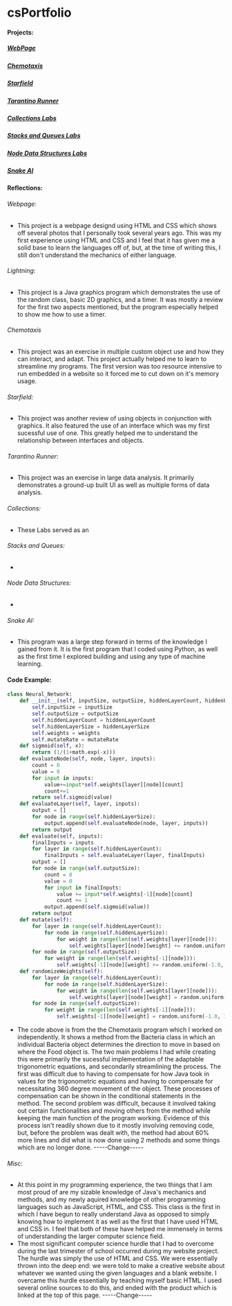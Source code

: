 # csPortfolio

#### Projects:
##### [WebPage](https://votoa.github.io/VotoTestWebPage/Testpage.html)
##### [Chemotaxis](https://votoa.github.io/chemotaxis4/)
##### [Starfield](https://votoa.github.io/starfield5/)
##### [Tarantino Runner](https://github.com/VotoA/TarantinoRunner)
##### [Collections Labs](https://github.com/VotoA/Collections)
##### [Stacks and Queues Labs](https://github.com/VotoA/Stacks-and-Queues)
##### [Node Data Structures Labs](https://github.com/VotoA/Node-Data-Structures)
##### [Snake AI](https://github.com/VotoA/Snake)

#### Reflections:
###### Webpage:
* This project is a webpage designd using HTML and CSS which shows off several photos that I personally took several years ago. This was my first experience using HTML and CSS and I feel that it has given me a solid base to learn the languages off of, but, at the time of writing this, I still don't understand the mechanics of either language.
###### Lightning:
* This project is a Java graphics program which demonstrates the use of the random class, basic 2D graphics, and a timer. It was mostly a review for the first two aspects mentioned, but the program especially helped to show me how to use a timer.
###### Chemotaxis
* This project was an exercise in multiple custom object use and how they can interact, and adapt. This project actually helped me to learn to streamline my programs. The first version was too resource intensive to run embedded in a website so it forced me to cut down on it's memory usage.
###### Starfield:
* This project was another review of using objects in conjunction with graphics. It also featured the use of an interface which was my first sucessful use of one. This greatly helped me to understand the relationship between interfaces and objects.
###### Tarantino Runner:
* This project was an exercise in large data analysis. It primarily demonstrates a ground-up built UI as well as multiple forms of data analysis.
###### Collections:
* These Labs served as an
###### Stacks and Queues:
* 
###### Node Data Structures:
* 
###### Snake AI:
* This program was a large step forward in terms of the knowledge I gained from it. It is the first program that I coded using Python, as well as the first time I explored building and using any type of machine learning.

#### Code Example:
```Python
class Neural_Network:
	def __init__(self, inputSize, outputSize, hiddenLayerCount, hiddenLayerSize, weights, mutateRate):
		self.inputSize = inputSize
		self.outputSize = outputSize
		self.hiddenLayerCount = hiddenLayerCount
		self.hiddenLayerSize = hiddenLayerSize
		self.weights = weights
		self.mutateRate = mutateRate
	def sigmoid(self, x):
		return (1/(1+math.exp(-x)))
	def evaluateNode(self, node, layer, inputs):
		count = 0
		value = 0
		for input in inputs:
			value+=input*self.weights[layer][node][count]
			count+=1
		return self.sigmoid(value)
	def evaluateLayer(self, layer, inputs):
		output = []
		for node in range(self.hiddenLayerSize):
			output.append(self.evaluateNode(node, layer, inputs))
		return output	
	def evaluate(self, inputs):
		finalInputs = inputs
		for layer in range(self.hiddenLayerCount):
			finalInputs = self.evaluateLayer(layer, finalInputs)
		output = []
		for node in range(self.outputSize):
			count = 0
			value = 0
			for input in finalInputs:
				value += input*self.weights[-1][node][count]
				count += 1
			output.append(self.sigmoid(value))
		return output
	def mutate(self):
		for layer in range(self.hiddenLayerCount):
			for node in range(self.hiddenLayerSize):
				for weight in range(len(self.weights[layer][node])):
					self.weights[layer][node][weight] += random.uniform(-1.0, 1.0)*self.mutateRate
		for node in range(self.outputSize):
			for weight in range(len(self.weights[-1][node])):
				self.weights[-1][node][weight] += random.uniform(-1.0, 1.0)*self.mutateRate
	def randomizeWeights(self):
		for layer in range(self.hiddenLayerCount):
			for node in range(self.hiddenLayerSize):
				for weight in range(len(self.weights[layer][node])):
					self.weights[layer][node][weight] = random.uniform(-1.0, 1.0)
		for node in range(self.outputSize):
			for weight in range(len(self.weights[-1][node])):
				self.weights[-1][node][weight] = random.uniform(-1.0, 1.0)
```

* The code above is from the the Chemotaxis program which I worked on independently. It shows a method from the Bacteria class in which an individual Bacteria object determines the direction to move in based on where the Food object is. The two main problems I had while creating this were primarily the sucessful implementation of the adaptable trigonometric equations, and secondarily streamlining the process. The first was difficult due to having to compensate for how Java took in values for the trigonometric equations and having to compensate for necessitating 360 degree movement of the object. These processes of compensation can be shown in the conditional statements in the method. The second problem was difficult, because it involved taking out certain functionalities and moving others from the method while keeping the main function of the program working. Evidence of this process isn't readily shown due to it mostly involving removing code, but, before the problem was dealt with, the method had about 60% more lines and did what is now done using 2 methods and some things which are no longer done. -----Change-----

###### Misc:
* At this point in my programming experience, the two things that I am most proud of are my sizable knowledge of Java's mechanics and methods, and my newly aquired knowledge of other programming languages such as JavaScript, HTML, and CSS. This class is the first in which I have begun to really understand Java as opposed to simply knowing how to implement it as well as the first that I have used HTML and CSS in. I feel that both of these have helped me immensely in terms of understanding the larger computer science field.
* The most significant computer science hurdle that I had to overcome during the last trimester of school occurred during my website project. The hurdle was simply the use of HTML and CSS. We were essentially thrown into the deep end: we were told to make a creative website about whatever we wanted using the given languages and a blank website. I overcame this hurdle essentially by teaching myself basic HTML. I used several online sources to do this, and ended with the product which is linked at the top of this page. -----Change-----
